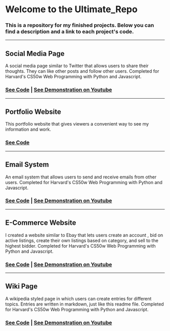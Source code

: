 # Welcome to the Ultimate_Repo
### This is a repository for my finished projects. Below you can find a description and a link to each project's code.

***

## Social Media Page
A social media page similar to Twitter that allows users to share their thoughts. They can like other posts and follow other users. Completed for Harvard's CS50w Web Programming with Python and Javascript.

### [See Code](https://github.com/A-S1ngh/Ultimate_Repo/tree/network) | [See Demonstration on Youtube](https://youtu.be/JNx1M3_Ys90)

***

## Portfolio Website
This portfolio website that gives viewers a convenient way to see my information and work.

### [See Code](https://github.com/A-S1ngh/A-S1ngh.github.io)

***

## Email System
An email system that allows users to send and receive emails from other users. Completed for Harvard's CS50w Web Programming with Python and Javascript.

### [See Code](https://github.com/A-S1ngh/Ultimate_Repo/tree/mail) | [See Demonstration on Youtube](https://youtu.be/pQOvmXgjkPA)

***

## E-Commerce Website
I created a website similar to Ebay that lets users create an account , bid on active listings, create their own listings based on category, and sell to the highest bidder. Completed for Harvard's CS50w Web Programming with Python and Javascript.

### [See Code](https://github.com/A-S1ngh/Ultimate_Repo/tree/commerce) | [See Demonstration on Youtube](https://youtu.be/YFAxPZivEIw)

***

## Wiki Page
A wikipedia styled page in which users can create entries for different topics. Entries are written in markdown, just like this readme file. Completed for Harvard's CS50w Web Programming with Python and Javascript.

### [See Code](https://github.com/A-S1ngh/Ultimate_Repo/tree/wiki) | [See Demonstration on Youtube](https://youtu.be/5UAJ8qtEUqw)

